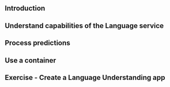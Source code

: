 ## Introduction
## Understand capabilities of the Language service
## Process predictions
## Use a container
## Exercise - Create a Language Understanding app